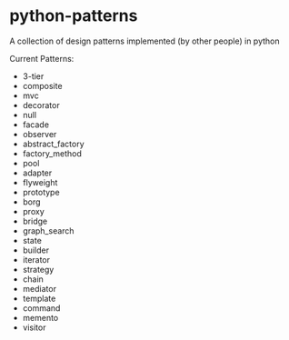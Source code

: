 python-patterns
===============

A collection of design patterns implemented (by other people) in python

Current Patterns:

* 3-tier		
* composite		
* mvc
* decorator		
* null
* facade		
* observer
* abstract_factory	
* factory_method	
* pool
* adapter		
* flyweight		
* prototype
* borg					
* proxy
* bridge		
* graph_search		
* state
* builder		
* iterator		
* strategy
* chain		
* mediator		
* template
* command		
* memento		
* visitor